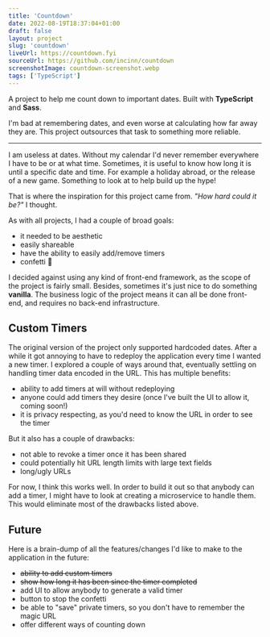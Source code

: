 ```yaml
---
title: 'Countdown'
date: 2022-08-19T18:37:04+01:00
draft: false
layout: project
slug: 'countdown'
liveUrl: https://countdown.fyi
sourceUrl: https://github.com/incinn/countdown
screenshotImage: countdown-screenshot.webp
tags: ['TypeScript']
---
```


A project to help me count down to important dates. Built with **TypeScript** and **Sass**.

I'm bad at remembering dates, and even worse at calculating how far away they are. This project outsources that task to something more reliable.

<!--more-->

---

I am useless at dates. Without my calendar I'd never remember everywhere I have to be or at what time.
Sometimes, it is useful to know how long it is until a specific date and time. For example a holiday abroad, or the release of a new game. Something to look at to help build up the hype!

That is where the inspiration for this project came from. _"How hard could it be?"_ I thought.

As with all projects, I had a couple of broad goals:

- it needed to be aesthetic
- easily shareable
- have the ability to easily add/remove timers
- confetti 🎉

I decided against using any kind of front-end framework, as the scope of the project is fairly small.
Besides, sometimes it's just nice to do something **vanilla**. The business logic of the project means it can all be done front-end, and requires no back-end infrastructure.

## Custom Timers

The original version of the project only supported hardcoded dates. After a while it got annoying to have to redeploy the application every time I wanted a new timer.
I explored a couple of ways around that, eventually settling on handling timer data encoded in the URL. This has multiple benefits:

- ability to add timers at will without redeploying
- anyone could add timers they desire (once I've built the UI to allow it, coming soon!)
- it is privacy respecting, as you'd need to know the URL in order to see the timer

But it also has a couple of drawbacks:

- not able to revoke a timer once it has been shared
- could potentially hit URL length limits with large text fields
- long/ugly URLs

For now, I think this works well. In order to build it out so that anybody can add a timer, I might have to look at creating a microservice to handle them.
This would eliminate most of the drawbacks listed above.

## Future

Here is a brain-dump of all the features/changes I'd like to make to the application in the future:

- ~~ability to add custom timers~~
- ~~show how long it has been since the timer completed~~
- add UI to allow anybody to generate a valid timer
- button to stop the confetti
- be able to "save" private timers, so you don't have to remember the magic URL
- offer different ways of counting down
